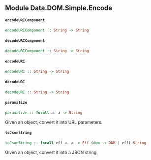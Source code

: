## Module Data.DOM.Simple.Encode

#### `encodeURIComponent`

``` purescript
encodeURIComponent :: String -> String
```

#### `decodeURIComponent`

``` purescript
decodeURIComponent :: String -> String
```

#### `encodeURI`

``` purescript
encodeURI :: String -> String
```

#### `decodeURI`

``` purescript
decodeURI :: String -> String
```

#### `paramatize`

``` purescript
paramatize :: forall a. a -> String
```

Given an object, convert it into URL parameters.

#### `toJsonString`

``` purescript
toJsonString :: forall eff a. a -> Eff (dom :: DOM | eff) String
```

Given an object, convert it into a JSON string


